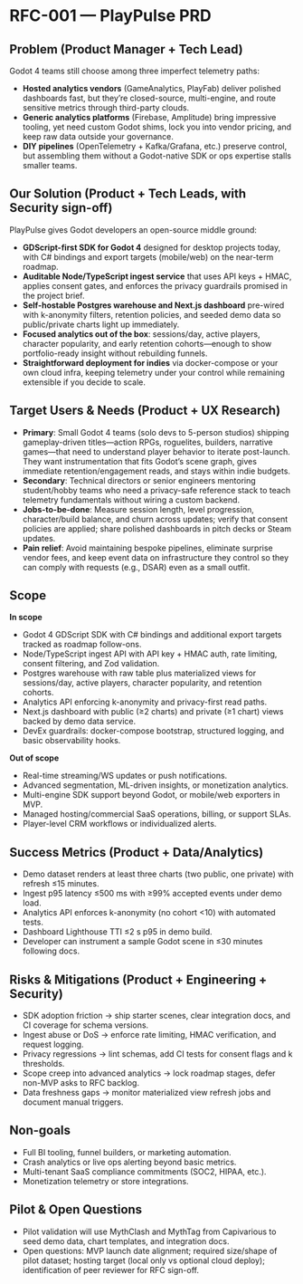# RFC-001 — PlayPulse PRD

## Problem (Product Manager + Tech Lead)
Godot 4 teams still choose among three imperfect telemetry paths:
- **Hosted analytics vendors** (GameAnalytics, PlayFab) deliver polished dashboards fast, but they’re closed-source, multi-engine, and route sensitive metrics through third-party clouds.
- **Generic analytics platforms** (Firebase, Amplitude) bring impressive tooling, yet need custom Godot shims, lock you into vendor pricing, and keep raw data outside your governance.
- **DIY pipelines** (OpenTelemetry + Kafka/Grafana, etc.) preserve control, but assembling them without a Godot-native SDK or ops expertise stalls smaller teams.

## Our Solution (Product + Tech Leads, with Security sign-off)
PlayPulse gives Godot developers an open-source middle ground:
- **GDScript-first SDK for Godot 4** designed for desktop projects today, with C# bindings and export targets (mobile/web) on the near-term roadmap.
- **Auditable Node/TypeScript ingest service** that uses API keys + HMAC, applies consent gates, and enforces the privacy guardrails promised in the project brief.
- **Self-hostable Postgres warehouse and Next.js dashboard** pre-wired with k-anonymity filters, retention policies, and seeded demo data so public/private charts light up immediately.
- **Focused analytics out of the box**: sessions/day, active players, character popularity, and early retention cohorts—enough to show portfolio-ready insight without rebuilding funnels.
- **Straightforward deployment for indies** via docker-compose or your own cloud infra, keeping telemetry under your control while remaining extensible if you decide to scale.

## Target Users & Needs (Product + UX Research)
- **Primary**: Small Godot 4 teams (solo devs to 5-person studios) shipping gameplay-driven titles—action RPGs, roguelites, builders, narrative games—that need to understand player behavior to iterate post-launch. They want instrumentation that fits Godot’s scene graph, gives immediate retention/engagement reads, and stays within indie budgets.
- **Secondary**: Technical directors or senior engineers mentoring student/hobby teams who need a privacy-safe reference stack to teach telemetry fundamentals without wiring a custom backend.
- **Jobs-to-be-done**: Measure session length, level progression, character/build balance, and churn across updates; verify that consent policies are applied; share polished dashboards in pitch decks or Steam updates.
- **Pain relief**: Avoid maintaining bespoke pipelines, eliminate surprise vendor fees, and keep event data on infrastructure they control so they can comply with requests (e.g., DSAR) even as a small outfit.

## Scope
**In scope**
- Godot 4 GDScript SDK with C# bindings and additional export targets tracked as roadmap follow-ons.
- Node/TypeScript ingest API with API key + HMAC auth, rate limiting, consent filtering, and Zod validation.
- Postgres warehouse with raw table plus materialized views for sessions/day, active players, character popularity, and retention cohorts.
- Analytics API enforcing k-anonymity and privacy-first read paths.
- Next.js dashboard with public (≥2 charts) and private (≥1 chart) views backed by demo data service.
- DevEx guardrails: docker-compose bootstrap, structured logging, and basic observability hooks.

**Out of scope**
- Real-time streaming/WS updates or push notifications.
- Advanced segmentation, ML-driven insights, or monetization analytics.
- Multi-engine SDK support beyond Godot, or mobile/web exporters in MVP.
- Managed hosting/commercial SaaS operations, billing, or support SLAs.
- Player-level CRM workflows or individualized alerts.

## Success Metrics (Product + Data/Analytics)
- Demo dataset renders at least three charts (two public, one private) with refresh ≤15 minutes.
- Ingest p95 latency ≤500 ms with ≥99% accepted events under demo load.
- Analytics API enforces k-anonymity (no cohort <10) with automated tests.
- Dashboard Lighthouse TTI ≤2 s p95 in demo build.
- Developer can instrument a sample Godot scene in ≤30 minutes following docs.

## Risks & Mitigations (Product + Engineering + Security)
- SDK adoption friction → ship starter scenes, clear integration docs, and CI coverage for schema versions.
- Ingest abuse or DoS → enforce rate limiting, HMAC verification, and request logging.
- Privacy regressions → lint schemas, add CI tests for consent flags and k thresholds.
- Scope creep into advanced analytics → lock roadmap stages, defer non-MVP asks to RFC backlog.
- Data freshness gaps → monitor materialized view refresh jobs and document manual triggers.

## Non-goals
- Full BI tooling, funnel builders, or marketing automation.
- Crash analytics or live ops alerting beyond basic metrics.
- Multi-tenant SaaS compliance commitments (SOC2, HIPAA, etc.).
- Monetization telemetry or store integrations.

## Pilot & Open Questions
- Pilot validation will use MythClash and MythTag from Capivarious to seed demo data, chart templates, and integration docs.
- Open questions: MVP launch date alignment; required size/shape of pilot dataset; hosting target (local only vs optional cloud deploy); identification of peer reviewer for RFC sign-off.
